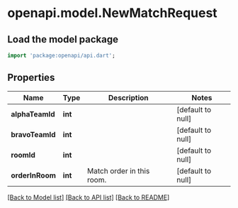 # openapi.model.NewMatchRequest

## Load the model package
```dart
import 'package:openapi/api.dart';
```

## Properties
Name | Type | Description | Notes
------------ | ------------- | ------------- | -------------
**alphaTeamId** | **int** |  | [default to null]
**bravoTeamId** | **int** |  | [default to null]
**roomId** | **int** |  | [default to null]
**orderInRoom** | **int** | Match order in this room. | [default to null]

[[Back to Model list]](../README.md#documentation-for-models) [[Back to API list]](../README.md#documentation-for-api-endpoints) [[Back to README]](../README.md)


